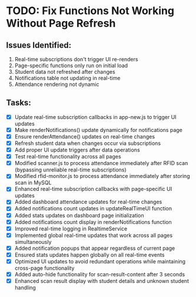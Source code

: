 # TODO: Fix Functions Not Working Without Page Refresh

## Issues Identified:

1. Real-time subscriptions don't trigger UI re-renders
2. Page-specific functions only run on initial load
3. Student data not refreshed after changes
4. Notifications table not updating in real-time
5. Attendance rendering not dynamic

## Tasks:

- [x] Update real-time subscription callbacks in app-new.js to trigger UI updates
- [x] Make renderNotifications() update dynamically for notifications page
- [x] Ensure renderAttendance() updates on real-time changes
- [x] Refresh student data when changes occur via subscriptions
- [x] Add proper UI update triggers after data operations
- [x] Test real-time functionality across all pages
- [x] Modified scanner.js to process attendance immediately after RFID scan (bypassing unreliable real-time subscriptions)
- [x] Modified rfid-monitor.js to process attendance immediately after storing scan in MySQL
- [x] Enhanced real-time subscription callbacks with page-specific UI updates
- [x] Added dashboard attendance updates for real-time changes
- [x] Added notifications count updates in updateRealTimeUI function
- [x] Added stats updates on dashboard page initialization
- [x] Added notifications count display in renderNotifications function
- [x] Improved real-time logging in RealtimeService
- [x] Implemented global real-time updates that work across all pages simultaneously
- [x] Added notification popups that appear regardless of current page
- [x] Ensured stats updates happen globally on all real-time events
- [x] Optimized UI updates to avoid redundant operations while maintaining cross-page functionality
- [x] Added auto-hide functionality for scan-result-content after 3 seconds
- [x] Enhanced scan result display with student details and unknown student handling
